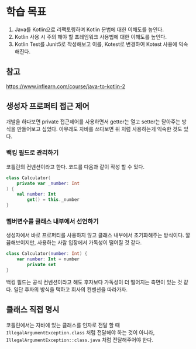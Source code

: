 # 학습 목표
1. Java를 Kotlin으로 리팩토링하며 Kotlin 문법에 대한 이해도를 높인다.
2. Kotlin 사용 시 주의 해야 할 프레임워크 사용법에 대한 이해도를 높인다.
3. Kotlin Test를 Junit5로 작성해보고 이를, Kotest로 변경하여 Kotest 사용에 익숙해진다.

## 참고
https://www.inflearn.com/course/java-to-kotlin-2

## 생성자 프로퍼티 접근 제어
개발을 하다보면 private 접근제어를 사용하면서 getter는 열고 setter는 닫아주는 방식을 만들어보고 싶었다.
아무래도 자바를 쓰다보면 위 처럼 사용하는게 익숙한 것도 있다.

### 백킹 필드로 관리하기
코틀린의 컨벤션이라고 한다. 코드를 다음과 같이 작성 할 수 있다.

```kotlin
class Calculator(
    private var _number: Int
) {
    val number: Int
        get() = this._number
}
```

### 멤버변수를 클래스 내부에서 선언하기
생성자에서 바로 프로퍼티를 사용하지 않고 클래스 내부에서 초기화해주는 방식이다.
깔끔해보이지만, 사용하는 사람 입장에서 가독성이 떨어질 것 같다.
```kotlin
class Calculator(number: Int) {
    var number: Int = number
        private set
}
```

백킹 필드는 공식 컨벤션이라고 해도 후자보다 가독성이 더 떨어지는 측면이 있는 것 같다.
일단 후자의 방식을 택하고 회사의 컨벤션을 따라가자.

## 클래스 직접 명시
코틀린에서는 자바에 있는 클래스를 인자로 전달 할 때
`IllegalArgumentException.class` 처럼 전달해야 하는 것이 아니라, `IllegalArgumentException::class.java` 처럼 전달해주어야 한다.